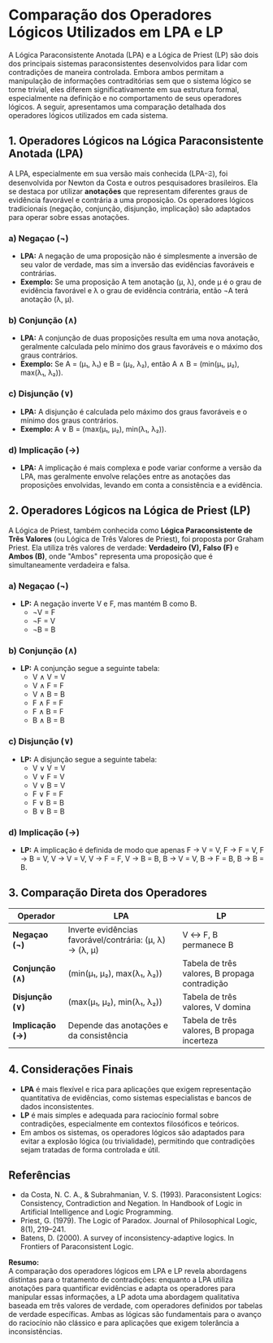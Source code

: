 # Comparação dos Operadores Lógicos Utilizados em LPA e LP

A Lógica Paraconsistente Anotada (LPA) e a Lógica de Priest (LP) são dois dos principais sistemas paraconsistentes desenvolvidos para lidar com contradições de maneira controlada. Embora ambos permitam a manipulação de informações contraditórias sem que o sistema lógico se torne trivial, eles diferem significativamente em sua estrutura formal, especialmente na definição e no comportamento de seus operadores lógicos. A seguir, apresentamos uma comparação detalhada dos operadores lógicos utilizados em cada sistema.



## 1. Operadores Lógicos na Lógica Paraconsistente Anotada (LPA)

A LPA, especialmente em sua versão mais conhecida (LPA-𝔖), foi desenvolvida por Newton da Costa e outros pesquisadores brasileiros. Ela se destaca por utilizar **anotações** que representam diferentes graus de evidência favorável e contrária a uma proposição. Os operadores lógicos tradicionais (negação, conjunção, disjunção, implicação) são adaptados para operar sobre essas anotações.

### a) Negaçao (¬)

- **LPA:** A negação de uma proposição não é simplesmente a inversão de seu valor de verdade, mas sim a inversão das evidências favoráveis e contrárias.
- **Exemplo:** Se uma proposição A tem anotação (μ, λ), onde μ é o grau de evidência favorável e λ o grau de evidência contrária, então ¬A terá anotação (λ, μ).

### b) Conjunção (∧)

- **LPA:** A conjunção de duas proposições resulta em uma nova anotação, geralmente calculada pelo mínimo dos graus favoráveis e o máximo dos graus contrários.
- **Exemplo:** Se A = (μ₁, λ₁) e B = (μ₂, λ₂), então A ∧ B = (min(μ₁, μ₂), max(λ₁, λ₂)).

### c) Disjunção (∨)

- **LPA:** A disjunção é calculada pelo máximo dos graus favoráveis e o mínimo dos graus contrários.
- **Exemplo:** A ∨ B = (max(μ₁, μ₂), min(λ₁, λ₂)).

### d) Implicação (→)

- **LPA:** A implicação é mais complexa e pode variar conforme a versão da LPA, mas geralmente envolve relações entre as anotações das proposições envolvidas, levando em conta a consistência e a evidência.



## 2. Operadores Lógicos na Lógica de Priest (LP)

A Lógica de Priest, também conhecida como **Lógica Paraconsistente de Três Valores** (ou Lógica de Três Valores de Priest), foi proposta por Graham Priest. Ela utiliza três valores de verdade: **Verdadeiro (V), Falso (F)** e **Ambos (B)**, onde "Ambos" representa uma proposição que é simultaneamente verdadeira e falsa.

### a) Negaçao (¬)

- **LP:** A negação inverte V e F, mas mantém B como B.
    - ¬V = F
    - ¬F = V
    - ¬B = B

### b) Conjunção (∧)

- **LP:** A conjunção segue a seguinte tabela:
    - V ∧ V = V
    - V ∧ F = F
    - V ∧ B = B
    - F ∧ F = F
    - F ∧ B = F
    - B ∧ B = B

### c) Disjunção (∨)

- **LP:** A disjunção segue a seguinte tabela:
    - V ∨ V = V
    - V ∨ F = V
    - V ∨ B = V
    - F ∨ F = F
    - F ∨ B = B
    - B ∨ B = B

### d) Implicação (→)

- **LP:** A implicação é definida de modo que apenas F → V = V, F → F = V, F → B = V, V → V = V, V → F = F, V → B = B, B → V = V, B → F = B, B → B = B.



## 3. Comparação Direta dos Operadores

| Operador | LPA | LP |
|-|--|-|
| **Negaçao (¬)** | Inverte evidências favorável/contrária: (μ, λ) → (λ, μ) | V ↔ F, B permanece B |
| **Conjunção (∧)** | (min(μ₁, μ₂), max(λ₁, λ₂)) | Tabela de três valores, B propaga contradição |
| **Disjunção (∨)** | (max(μ₁, μ₂), min(λ₁, λ₂)) | Tabela de três valores, V domina |
| **Implicação (→)** | Depende das anotações e da consistência | Tabela de três valores, B propaga incerteza |



## 4. Considerações Finais

- **LPA** é mais flexível e rica para aplicações que exigem representação quantitativa de evidências, como sistemas especialistas e bancos de dados inconsistentes.
- **LP** é mais simples e adequada para raciocínio formal sobre contradições, especialmente em contextos filosóficos e teóricos.
- Em ambos os sistemas, os operadores lógicos são adaptados para evitar a explosão lógica (ou trivialidade), permitindo que contradições sejam tratadas de forma controlada e útil.



## Referências

- da Costa, N. C. A., & Subrahmanian, V. S. (1993). Paraconsistent Logics: Consistency, Contradiction and Negation. In Handbook of Logic in Artificial Intelligence and Logic Programming.
- Priest, G. (1979). The Logic of Paradox. Journal of Philosophical Logic, 8(1), 219–241.
- Batens, D. (2000). A survey of inconsistency-adaptive logics. In Frontiers of Paraconsistent Logic.



**Resumo:**  
A comparação dos operadores lógicos em LPA e LP revela abordagens distintas para o tratamento de contradições: enquanto a LPA utiliza anotações para quantificar evidências e adapta os operadores para manipular essas informações, a LP adota uma abordagem qualitativa baseada em três valores de verdade, com operadores definidos por tabelas de verdade específicas. Ambas as lógicas são fundamentais para o avanço do raciocínio não clássico e para aplicações que exigem tolerância a inconsistências.